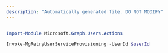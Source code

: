 ```yaml
---
description: "Automatically generated file. DO NOT MODIFY"
---
```


```powershell

Import-Module Microsoft.Graph.Users.Actions

Invoke-MgRetryUserServiceProvisioning -UserId $userId

```